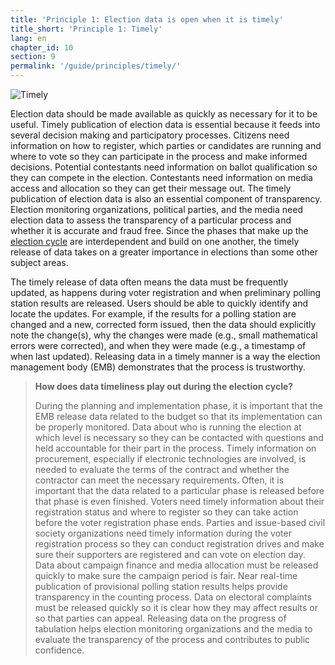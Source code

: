 ```yaml
---
title: 'Principle 1: Election data is open when it is timely'
title_short: 'Principle 1: Timely'
lang: en
chapter_id: 10
section: 9
permalink: '/guide/principles/timely/'
---
```


![Timely](/images/inventory/principles/timely.png)

Election data should be made available as quickly as necessary for it to be useful. Timely publication of election data is essential because it feeds into several decision making and participatory processes. Citizens need information on how to register, which parties or candidates are running and where to vote so they can participate in the process and make informed decisions. Potential contestants need information on ballot qualification so they can compete in the election. Contestants need information on media access and allocation so they can get their message out. The timely publication of election data is also an essential component of transparency. Election monitoring organizations, political parties, and the media need election data to assess the transparency of a particular process and whether it is accurate and fraud free. Since the phases that make up the [election cycle](http://www.idea.int/elections/eea/images/Electoral-cycle.png) are interdependent and build on one another, the timely release of data takes on a greater importance in elections than some other subject areas.

The timely release of data often means the data must be frequently updated, as happens during voter registration and when preliminary polling station results are released. Users should be able to quickly identify and locate the updates. For example, if the results for a polling station are changed and a new, corrected form issued, then the data should explicitly note the change(s), why the changes were made (e.g., small mathematical errors were corrected), and when they were made (e.g., a timestamp of when last updated). Releasing data in a timely manner is a way the election management body (EMB) demonstrates that the process is trustworthy.

> **How does data timeliness play out during the election cycle?**
> 
> During the planning and implementation phase, it is important that the EMB release data related to the budget so that its implementation can be properly monitored. Data about who is running the election at which level is necessary so they can be contacted with questions and held accountable for their part in the process. Timely information on procurement, especially if electronic technologies are involved, is needed to evaluate the terms of the contract and whether the contractor can meet the necessary requirements. Often, it is important that the data related to a particular phase is released before that phase is even finished. Voters need timely information about their registration status and where to register so they can take action before the voter registration phase ends. Parties and issue-based civil society organizations need timely information during the voter registration process so they can conduct registration drives and make sure their supporters are registered and can vote on election day. Data about campaign finance and media allocation must be released quickly to make sure the campaign period is fair. Near real-time publication of provisional polling station results helps provide transparency in the counting process. Data on electoral complaints must be released quickly so it is clear how they may affect results or so that parties can appeal. Releasing data on the progress of tabulation helps election monitoring organizations and the media to evaluate the transparency of the process and contributes to public confidence.
